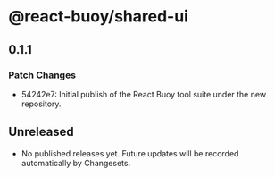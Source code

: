 # @react-buoy/shared-ui

## 0.1.1

### Patch Changes

- 54242e7: Initial publish of the React Buoy tool suite under the new repository.

## Unreleased

- No published releases yet. Future updates will be recorded automatically by Changesets.
